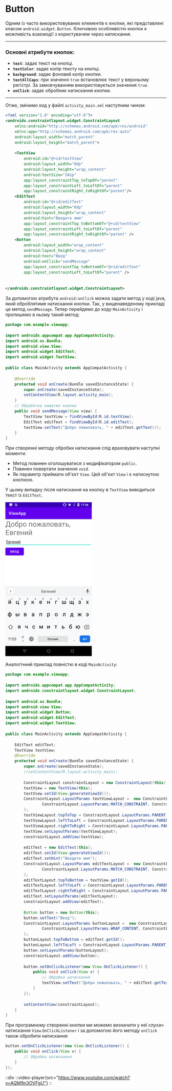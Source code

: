 # Button

Одним із часто використовуваних елементів є кнопки, які представлені класом `android.widget.Button`. Ключовою особливістю кнопок є можливість взаємодії з користувачем через натискання.

---

### Основні атрибути кнопок:

- **`text`**: задає текст на кнопці.
- **`textColor`**: задає колір тексту на кнопці.
- **`background`**: задає фоновий колір кнопки.
- **`textAllCaps`**: при значенні `true` встановлює текст у верхньому регістрі. За замовчуванням використовується значення `true`.
- **`onClick`**: задає обробник натискання кнопки.

---

Отже, змінимо код у файлі `activity_main.xml` наступним чином:
```xml
<?xml version="1.0" encoding="utf-8"?>
<androidx.constraintlayout.widget.ConstraintLayout
    xmlns:android="http://schemas.android.com/apk/res/android"
    xmlns:app="http://schemas.android.com/apk/res-auto"
    android:layout_width="match_parent"
    android:layout_height="match_parent">
 
    <TextView
        android:id="@+id/textView"
        android:layout_width="0dp"
        android:layout_height="wrap_content"
        android:textSize="34sp"
        app:layout_constraintTop_toTopOf="parent"
        app:layout_constraintLeft_toLeftOf="parent"
        app:layout_constraintRight_toRightOf="parent"/>
    <EditText
        android:id="@+id/editText"
        android:layout_width="0dp"
        android:layout_height="wrap_content"
        android:hint="Введите имя"
        app:layout_constraintTop_toBottomOf="@+id/textView"
        app:layout_constraintLeft_toLeftOf="parent"
        app:layout_constraintRight_toRightOf="parent" />
    <Button
        android:layout_width="wrap_content"
        android:layout_height="wrap_content"
        android:text="Ввод"
        android:onClick="sendMessage"
        app:layout_constraintTop_toBottomOf="@+id/editText"
        app:layout_constraintLeft_toLeftOf="parent" />
 
 
</androidx.constraintlayout.widget.ConstraintLayout>
```

За допомогою атрибута `android:onClick` можна задати метод у коді java, який оброблятиме натискання кнопки. Так, у вищенаведеному прикладі це метод `sendMessage`. Тепер перейдемо до коду `MainActivity` і пропишемо в ньому такий метод:

```java
package com.example.viewapp;
 
import androidx.appcompat.app.AppCompatActivity;
import android.os.Bundle;
import android.view.View;
import android.widget.EditText;
import android.widget.TextView;
 
public class MainActivity extends AppCompatActivity {
 
    @Override
    protected void onCreate(Bundle savedInstanceState) {
        super.onCreate(savedInstanceState);
        setContentView(R.layout.activity_main);
    }
    // Обработка нажатия кнопки
    public void sendMessage(View view) {
        TextView textView = findViewById(R.id.textView);
        EditText editText = findViewById(R.id.editText);
        textView.setText("Добро пожаловать, " + editText.getText());
    }
}
```
При створенні методу обробки натискання слід враховувати наступні моменти:
- Метод повинен оголошуватися з модифікатором `public`.
- Повинен повертати значення `void`.
- Як параметр приймати об'єкт `View`. Цей об'єкт `View` і є натиснутою кнопкою.

У цьому випадку після натискання на кнопку в `TextView` виводиться текст із `EditText`.

![](/images/android/2-lesson/3-button/1.png)

Аналогічний приклад повністю в коді `MainActivity`:

```java
package com.example.viewapp;
 
import androidx.appcompat.app.AppCompatActivity;
import androidx.constraintlayout.widget.ConstraintLayout;
 
import android.os.Bundle;
import android.view.View;
import android.widget.Button;
import android.widget.EditText;
import android.widget.TextView;
 
public class MainActivity extends AppCompatActivity {
 
    EditText editText;
    TextView textView;
    @Override
    protected void onCreate(Bundle savedInstanceState) {
        super.onCreate(savedInstanceState);
        //setContentView(R.layout.activity_main);
 
        ConstraintLayout constraintLayout = new ConstraintLayout(this);
        textView = new TextView(this);
        textView.setId(View.generateViewId());
        ConstraintLayout.LayoutParams textViewLayout =  new ConstraintLayout.LayoutParams(
                ConstraintLayout.LayoutParams.MATCH_CONSTRAINT, ConstraintLayout.LayoutParams.WRAP_CONTENT
        );
        textViewLayout.topToTop = ConstraintLayout.LayoutParams.PARENT_ID;
        textViewLayout.leftToLeft = ConstraintLayout.LayoutParams.PARENT_ID;
        textViewLayout.rightToRight = ConstraintLayout.LayoutParams.PARENT_ID;
        textView.setLayoutParams(textViewLayout);
        constraintLayout.addView(textView);
 
        editText = new EditText(this);
        editText.setId(View.generateViewId());
        editText.setHint("Введите имя");
        ConstraintLayout.LayoutParams editTextLayout =  new ConstraintLayout.LayoutParams(
                ConstraintLayout.LayoutParams.MATCH_CONSTRAINT, ConstraintLayout.LayoutParams.WRAP_CONTENT
        );
        editTextLayout.topToBottom = textView.getId();
        editTextLayout.leftToLeft = ConstraintLayout.LayoutParams.PARENT_ID;
        editTextLayout.rightToRight = ConstraintLayout.LayoutParams.PARENT_ID;
        editText.setLayoutParams(editTextLayout);
        constraintLayout.addView(editText);
 
        Button button = new Button(this);
        button.setText("Ввод");
        ConstraintLayout.LayoutParams buttonLayout =  new ConstraintLayout.LayoutParams(
                ConstraintLayout.LayoutParams.WRAP_CONTENT, ConstraintLayout.LayoutParams.WRAP_CONTENT
        );
        buttonLayout.topToBottom = editText.getId();
        buttonLayout.leftToLeft = ConstraintLayout.LayoutParams.PARENT_ID;
        button.setLayoutParams(buttonLayout);
        constraintLayout.addView(button);
 
        button.setOnClickListener(new View.OnClickListener() {
            public void onClick(View v) {
                // Обробка натискання
                textView.setText("Добро пожаловать, " + editText.getText());
            }
        });
 
        setContentView(constraintLayout);
    }
}
```

При програмному створенні кнопки ми можемо визначити у неї слухач натискання `View`.`OnClickListener` і за допомогою його методу `onClick` також обробити натискання:
```java
button.setOnClickListener(new View.OnClickListener() {
    public void onClick(View v) {
        // Обробка натискання
    }
});
```
::div
    ::video-player{src="https://www.youtube.com/watch?v=AQM9n3OVFgU"}
::
